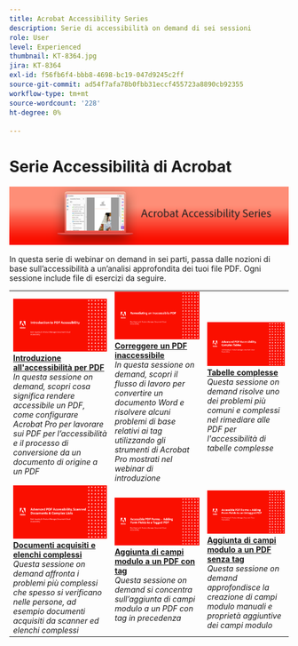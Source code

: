 ```yaml
---
title: Acrobat Accessibility Series
description: Serie di accessibilità on demand di sei sessioni
role: User
level: Experienced
thumbnail: KT-8364.jpg
jira: KT-8364
exl-id: f56fb6f4-bbb8-4698-bc19-047d9245c2ff
source-git-commit: ad54f7afa78b0fbb31eccf455723a8890cb92355
workflow-type: tm+mt
source-wordcount: '228'
ht-degree: 0%

---
```


# Serie Accessibilità di Acrobat

![Immagine della serie Accessibility di Acrobat](../assets/Hero_Accessibility.png)

In questa serie di webinar on demand in sei parti, passa dalle nozioni di base sull’accessibilità a un’analisi approfondita dei tuoi file PDF. Ogni sessione include file di esercizi da seguire.

<table style="table-layout:fixed">
<tr>
  <td>
    <a href="accessibilitysession1.md">
      <img alt="Introduzione all&apos;accessibilità per PDF" src="../assets/Accessibilitysession1_1280.png" />
    </a>
    <div>
    <a href="accessibilitysession1.md"><strong>Introduzione all'accessibilità per PDF</strong></a>
    </div>
    <em>In questa sessione on demand, scopri cosa significa rendere accessibile un PDF, come configurare Acrobat Pro per lavorare sui PDF per l’accessibilità e il processo di conversione da un documento di origine a un PDF</em>
    <br>
  </td>
  <td>
    <a href="accessibilitysession2.md">
      <img alt="Correggere un PDF inaccessibile" src="../assets/Accessibilitysession2_1280.png" />
    </a>
    <div>
    <a href="accessibilitysession2.md"><strong>Correggere un PDF inaccessibile</strong></a>
    </div>
    <em>In questa sessione on demand, scopri il flusso di lavoro per convertire un documento Word e risolvere alcuni problemi di base relativi ai tag utilizzando gli strumenti di Acrobat Pro mostrati nel webinar di introduzione</em>
    <br>
  </td>  
  <td>
    <a href="accessibilitysession3.md">
      <img alt="Tabelle complesse" src="../assets/Accessibilitysession3_1280.png" />
    </a>
    <div>
    <a href="accessibilitysession3.md"><strong>Tabelle complesse</strong></a>
    </div>
    <em>Questa sessione on demand risolve uno dei problemi più comuni e complessi nel rimediare alle PDF per l'accessibilità di tabelle complesse</em>
    <br>
  </td>
</tr>
<tr>
  <td>
    <a href="accessibilitysession4.md">
      <img alt="Documenti acquisiti e elenchi complessi" src="../assets/Accessibilitysession4_1280.png" />
    </a>
    <div>
    <a href="accessibilitysession4.md"><strong>Documenti acquisiti e elenchi complessi</strong></a>
    </div>
    <em>Questa sessione on demand affronta i problemi più complessi che spesso si verificano nelle persone, ad esempio documenti acquisiti da scanner ed elenchi complessi</em>
    <br>
  </td>
  <td>
    <a href="accessibilitysession5.md">
      <img alt="Aggiunta di campi modulo a un PDF con tag" src="../assets/Accessibilitysession5_1280.png" />
    </a>
    <div>
    <a href="accessibilitysession5.md"><strong>Aggiunta di campi modulo a un PDF con tag</strong></a>
    </div>
    <em>Questa sessione on demand si concentra sull’aggiunta di campi modulo a un PDF con tag in precedenza</em>
    <br>
  </td>  
  <td>
    <a href="accessibilitysession6.md">
      <img alt="Aggiunta di campi modulo a un PDF senza tag" src="../assets/Accessibilitysession6_1280.png" />
    </a>
    <div>
    <a href="accessibilitysession6.md"><strong>Aggiunta di campi modulo a un PDF senza tag</strong></a>
    </div>
    <em>Questa sessione on demand approfondisce la creazione di campi modulo manuali e proprietà aggiuntive dei campi modulo</em>
    <br>
  </td> 
</tr>
</table>
